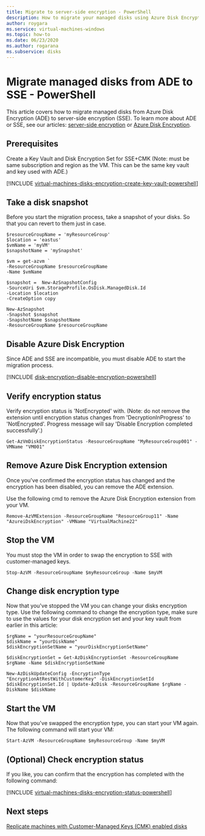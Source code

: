 ```yaml
---
title: Migrate to server-side encryption - PowerShell
description: How to migrate your managed disks using Azure Disk Encryption to server-side encryption using PowerShell.
author: roygara
ms.service: virtual-machines-windows
ms.topic: how-to
ms.date: 06/23/2020
ms.author: rogarana
ms.subservice: disks
---
```


# Migrate managed disks from ADE to SSE - PowerShell

This article covers how to migrate managed disks from Azure Disk Encryption (ADE) to server-side encryption (SSE). To learn more about ADE or SSE, see our articles: [server-side encryption](disk-encryption.md) or [Azure Disk Encryption](disk-encryption-overview.md).

## Prerequisites

Create a Key Vault and Disk Encryption Set for SSE+CMK  (Note: must be same subscription and region as the VM. This can be the same key vault and key used with ADE.) 

[!INCLUDE [virtual-machines-disks-encryption-create-key-vault-powershell](../../../includes/virtual-machines-disks-encryption-create-key-vault-powershell.md)]

## Take a disk snapshot

Before you start the migration process, take a snapshot of your disks. So that you can revert to them just in case.

```azurepowershell
$resourceGroupName = 'myResourceGroup' 
$location = 'eastus' 
$vmName = 'myVM'
$snapshotName = 'mySnapshot'

$vm = get-azvm `
-ResourceGroupName $resourceGroupName 
-Name $vmName

$snapshot =  New-AzSnapshotConfig 
-SourceUri $vm.StorageProfile.OsDisk.ManagedDisk.Id 
-Location $location 
-CreateOption copy

New-AzSnapshot 
-Snapshot $snapshot 
-SnapshotName $snapshotName 
-ResourceGroupName $resourceGroupName
```

## Disable Azure Disk Encryption

Since ADE and SSE are incompatible, you must disable ADE to start the migration process.

[!INCLUDE [disk-encryption-disable-encryption-powershell](../../../includes/disk-encryption-disable-encryption-powershell.md)]

## Verify encryption status

Verify encryption status is 'NotEncrypted' with. (Note: do not remove the extension until encryption status changes from 'DecryptionInProgress' to 'NotEncrypted'. Progress message will say 'Disable Encryption completed successfully'.)

```azurepowershell
Get-AzVmDiskEncryptionStatus -ResourceGroupName "MyResourceGroup001" -VMName "VM001"
```

## Remove Azure Disk Encryption extension 

Once you've confirmed the encryption status has changed and the encryption has been disabled, you can remove the ADE extension.

Use the following cmd to remove the Azure Disk Encryption extension from your VM.

```azurepowershell
Remove-AzVMExtension -ResourceGroupName "ResourceGroup11" -Name "AzureiDskEncryption" -VMName "VirtualMachine22"
```

## Stop the VM

You must stop the VM in order to swap the encryption to SSE with customer-managed keys.

```azurepowershell
Stop-AzVM -ResourceGroupName $myResourceGroup -Name $myVM
```

## Change disk encryption type

Now that you've stopped the VM you can change your disks encryption type. Use the following command to change the encryption type, make sure to use the values for your disk encryption set and your key vault from earlier in this article:

```azurepowershell
$rgName = "yourResourceGroupName"
$diskName = "yourDiskName"
$diskEncryptionSetName = "yourDiskEncryptionSetName"
 
$diskEncryptionSet = Get-AzDiskEncryptionSet -ResourceGroupName $rgName -Name $diskEncryptionSetName
 
New-AzDiskUpdateConfig -EncryptionType "EncryptionAtRestWithCustomerKey" -DiskEncryptionSetId $diskEncryptionSet.Id | Update-AzDisk -ResourceGroupName $rgName -DiskName $diskName
```

## Start the VM

Now that you've swapped the encryption type, you can start your VM again. The following command will start your VM:

```azurepowershell
Start-AzVM -ResourceGroupName $myResourceGroup -Name $myVM
```

## (Optional) Check encryption status
If you like, you can confirm that the encryption has completed with the following command:

[!INCLUDE [virtual-machines-disks-encryption-status-powershell](../../../includes/virtual-machines-disks-encryption-status-powershell.md)]

## Next steps

[Replicate machines with Customer-Managed Keys (CMK) enabled disks](../../site-recovery/azure-to-azure-how-to-enable-replication-cmk-disks.md)